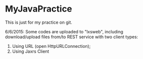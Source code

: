 # MyJavaPractice
This is just for my practice on git.

6/6/2015: Some codes are uploaded to "lxsweb", including download/upload files from/to REST service with two client types:
1. Using URL (open HttpURLConnection);
2. Using Jaxrs Client
